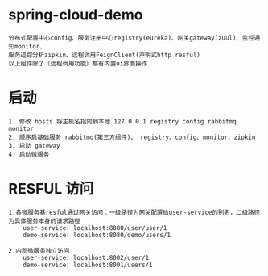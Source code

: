 # spring-cloud-demo
    分布式配置中心config、服务注册中心registry(eureka)、网关gateway(zuul)、监控通知monitor、
    服务追踪分析zipkin、远程调用FeignClient(声明式http resful)
    以上组件除了（远程调用功能）都有内置ui界面操作

# 启动
    1. 修改 hosts 将主机名指向到本地 127.0.0.1	registry config rabbitmq monitor 
    2. 顺序启基础服务 rabbitmq(第三方组件)、 registry、config、monitor、zipkin
    3. 启动 gateway
    4. 启动微服务

# RESFUL 访问
    1.各微服务基resful通过网关访问：一级路径为网关配置给user-service的别名，二级路径为具体服务本身的请求路径
        user-service: localhost:8080/user/user/1
        demo-service: localhost:8080/demo/users/1

    2.内部微服务独立访问
        user-service: localhost:8002/user/1
        demo-service: localhost:8001/users/1
